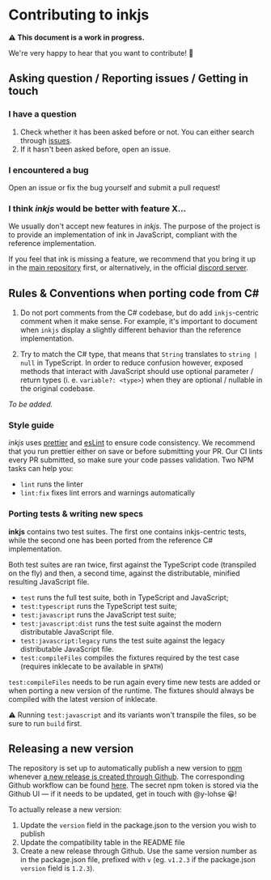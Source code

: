 # Contributing to inkjs

**⚠️ This document is a work in progress.**

We're very happy to hear that you want to contribute! 🎊

## Asking question / Reporting issues / Getting in touch

### I have a question

1. Check whether it has been asked before or not. You can either search through
   [issues].
2. If it hasn't been asked before, open an issue.

[issues]: https://github.com/y-lohse/inkjs/issues

### I encountered a bug

Open an issue or fix the bug yourself and submit a pull request!

### I think _inkjs_ would be better with feature X…

We usually don't accept new features in _inkjs_. The purpose of the project is
to provide an implementation of ink in JavaScript, compliant with the reference
implementation.

If you feel that ink is missing a feature, we recommend that you bring it up in
the [main repository] first, or alternatively, in the official [discord server].

[main repository]: https://github.com/inkle/ink
[discord server]: https://discord.gg/inkle

## Rules & Conventions when porting code from C#

1. Do not port comments from the C# codebase, but do add `inkjs`-centric comment
   when it make sense. For example, it's important to document when `inkjs`
   display a slightly different behavior than the reference implementation.

2. Try to match the C# type, that means that `String` translates to `string | null`
   in TypeScript. In order to reduce confusion however, exposed methods
   that interact with JavaScript should use optional parameter / return types
   (i. e. `variable?: <type>`) when they are optional / nullable in
   the original codebase.

_To be added._

### Style guide

_inkjs_ uses [prettier] and [esLint] to ensure code consistency. We recommend
that you run prettier either on save or before submitting your PR. Our CI lints
every PR submitted, so make sure your code passes validation. Two NPM tasks
can help you:

- `lint` runs the linter
- `lint:fix` fixes lint errors and warnings automatically

[prettier]: https://prettier.io/
[eslint]: https://eslint.org/

### Porting tests & writing new specs

**inkjs** contains two test suites. The first one contains inkjs-centric tests,
while the second one has been ported from the reference C# implementation.

Both test suites are ran twice, first against the TypeScript code
(transpiled on the fly) and then, a second time, against the distributable,
minified resulting JavaScript file.

- `test` runs the full test suite, both in TypeScript and JavaScript;
- `test:typescript` runs the TypeScript test suite;
- `test:javascript` runs the JavaScript test suite;
- `test:javascript:dist` runs the test suite against the modern distributable
  JavaScript file.
- `test:javascript:legacy` runs the test suite against the legacy distributable
  JavaScript file.
- `test:compileFiles` compiles the fixtures required by the test case (requires
  inklecate to be available in `$PATH`)

`test:compileFiles` needs to be run again every time new tests are added or when
porting a new version of the runtime. The fixtures should always be compiled
with the latest version of inklecate.

⚠️ Running `test:javascript` and its variants won't transpile the files, so be
sure to run `build` first.

## Releasing a new version

The repository is set up to automatically publish a new version to [npm](https://www.npmjs.com/package/inkjs) whenever [a new release is created through Github](https://github.com/y-lohse/inkjs/releases). The corresponding Github workflow can be found [here](https://github.com/y-lohse/inkjs/blob/master/.github/workflows/npm-publish.yml). The secret npm token is stored via the Github UI — if it needs to be updated, get in touch with @y-lohse 😀!

To actually release a new version:

1. Update the `version` field in the package.json to the version you wish to publish
2. Update the compatibility table in the README file
3. Create a new release through Github. Use the same version number as in the package.json file, prefixed with `v` (eg. `v1.2.3` if the package.json `version` field is `1.2.3`).
